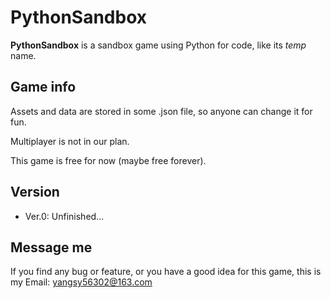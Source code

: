 # PythonSandbox

**PythonSandbox** is a sandbox game using Python for code, like its *temp* name.

## Game info

Assets and data are stored in some .json file, so anyone can change it for fun.

Multiplayer is not in our plan.

This game is free for now (maybe free forever).

## Version

* Ver.0: Unfinished...

## Message me

If you find any bug or feature, or you have a good idea for this game, this is my Email: yangsy56302@163.com